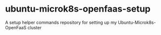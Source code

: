 # ubuntu-microk8s-openfaas-setup
A setup helper commands repository for setting up my Ubuntu-Microk8s-OpenFaaS cluster
